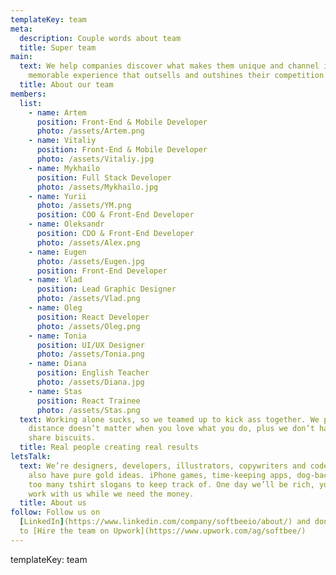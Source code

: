 ```yaml
---
templateKey: team
meta:
  description: Couple words about team
  title: Super team
main:
  text: We help companies discover what makes them unique and channel it into a
    memorable experience that outsells and outshines their competition online.
  title: About our team
members:
  list:
    - name: Artem
      position: Front-End & Mobile Developer
      photo: /assets/Artem.png
    - name: Vitaliy
      position: Front-End & Mobile Developer
      photo: /assets/Vitaliy.jpg
    - name: Mykhailo
      position: Full Stack Developer
      photo: /assets/Mykhailo.jpg
    - name: Yurii
      photo: /assets/YM.png
      position: COO & Front-End Developer
    - name: Oleksandr
      position: CDO & Front-End Developer
      photo: /assets/Alex.png
    - name: Eugen
      photo: /assets/Eugen.jpg
      position: Front-End Developer
    - name: Vlad
      position: Lead Graphic Designer
      photo: /assets/Vlad.png
    - name: Oleg
      position: React Developer
      photo: /assets/Oleg.png
    - name: Tonia
      position: UI/UX Designer
      photo: /assets/Tonia.png
    - name: Diana
      position: English Teacher
      photo: /assets/Diana.jpg
    - name: Stas
      position: React Trainee
      photo: /assets/Stas.png
  text: Working alone sucks, so we teamed up to kick ass together. We prove that
    distance doesn’t matter when you love what you do, plus we don’t have to
    share biscuits.
  title: Real people creating real results
letsTalk:
  text: We’re designers, developers, illustrators, copywriters and coders, but we
    also have pure gold ideas. iPhone games, time-keeping apps, dog-backpacks,
    too many tshirt slogans to keep track of. One day we’ll be rich, you’d best
    work with us while we need the money.
  title: About us
follow: Follow us on
  [LinkedIn](https://www.linkedin.com/company/softbeeio/about/) and don’t forget
  to [Hire the team on Upwork](https://www.upwork.com/ag/softbee/)
---
```


templateKey: team
